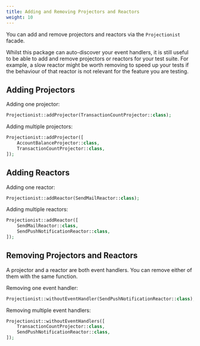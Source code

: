 ```yaml
---
title: Adding and Removing Projectors and Reactors
weight: 10
---
```


You can add and remove projectors and reactors via the `Projectionist` facade.

Whilst this package can auto-discover your event handlers, it is still useful to be able to add and remove projectors or reactors for your test suite. For example, a slow reactor might be worth removing to speed up your tests if the behaviour of that reactor is not relevant for the feature you are testing.

## Adding Projectors

Adding one projector:

```php
Projectionist::addProjector(TransactionCountProjector::class);
```

Adding multiple projectors:

```php
Projectionist::addProjector([
    AccountBalanceProjector::class,
    TransactionCountProjector::class,
]);
```

## Adding Reactors

Adding one reactor:

```php
Projectionist::addReactor(SendMailReactor::class);
```

Adding multiple reactors:

```php
Projectionist::addReactor([
    SendMailReactor::class,
    SendPushNotificationReactor::class,
]);
```

## Removing Projectors and Reactors

A projector and a reactor are both event handlers. You can remove either of them with the same function.

Removing one event handler:

```php
Projectionist::withoutEventHandler(SendPushNotificationReactor::class);
```

Removing multiple event handlers:

```php
Projectionist::withoutEventHandlers([
    TransactionCountProjector::class,
    SendPushNotificationReactor::class,
]);
```
